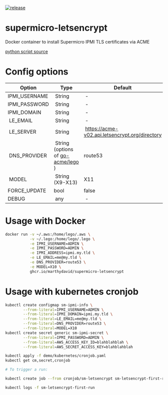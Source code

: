 [![release](https://github.com/marthydavid/supermicro-letsencrypt/actions/workflows/release.yml/badge.svg?branch=main)](https://github.com/marthydavid/supermicro-letsencrypt/actions/workflows/release.yml)

# supermicro-letsencrypt

Docker container to install Supermicro IPMI TLS certificates via ACME


[python script source](https://gist.github.com/mattisz/d112ebfe1869c56ce111ecbd2cbbd04d/569b20ddc8bcc2c04a875de2e9e918570a0cf93a)


# Config options

| Option | Type | Default |
|--------|------|---------|
| IPMI_USERNAME | String | - |
| IPMI_PASSWORD | String | - |
| IPMI_DOMAIN  | String | - |
| LE_EMAIL      | String | - |
| LE_SERVER      | String | https://acme-v02.api.letsencrypt.org/directory |
| DNS_PROVIDER  | String (options of [go-acme/lego](https://github.com/go-acme/lego#dns-providers) ) | route53 |
| MODEL         | String (X9-X13) | X11 |
| FORCE_UPDATE  | bool | false |
| DEBUG         | any | - |

# Usage with Docker

```bash
docker run -v ~/.aws:/home/lego/.aws \
           -v ~/.lego:/home/lego/.lego \
           -e IPMI_USERNAME=ADMIN \
           -e IPMI_PASSWORD=ADMIN \
           -e IPMI_ADDRESS=ipmi.my.tld \
           -e LE_EMAIL=me@my.tld \
           -e DNS_PROVIDER=route53 \
           -e MODEL=X10 \
           ghcr.io/marthydavid/supermicro-letsencrypt
```


# Usage with kubernetes cronjob

```bash
kubectl create configmap sm-ipmi-info \
        --from-literal=IPMI_USERNAME=ADMIN \
        --from-literal=IPMI_DOMAIN=ipmi.my.tld \
        --from-literal=LE_EMAIL=me@my.tld \
        --from-literal=DNS_PROVIDER=route53 \
        --from-literal=MODEL=X10
kubectl create secret generic sm-ipmi-secret \
        --from-literal=IPMI_PASSWORD=ADMIN \
        --from-literal=AWS_ACCESS_KEY_ID=blahblahblah \
        --from-literal=AWS_SECRET_ACCESS_KEY=blahblahblah

kubectl apply -f demo/kubernetes/cronjob.yaml
kubectl get cm,secret,cronjob

# To trigger a run:

kubectl create job --from cronjob/sm-letsencrypt sm-letsencrypt-first-run

kubectl logs -f sm-letsencrypt-first-run
```